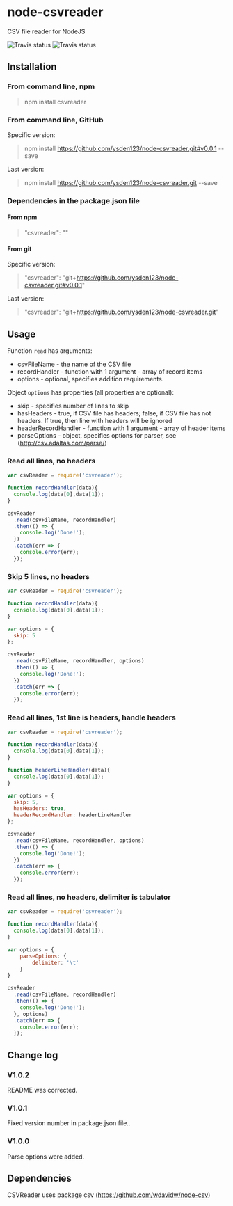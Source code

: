 # node-csvreader
CSV file reader for NodeJS

![Travis status](https://secure.travis-ci.org/ysden123/node-csvreader.png)
![Travis status](https://travis-ci.org/ysden123/node-csvreader.svg?branch=feature%2Fci)

## Installation

### From command line, npm

> npm install csvreader

### From command line, GitHub
Specific version:
> npm install https://github.com/ysden123/node-csvreader.git#v0.0.1  --save

Last version:
> npm install https://github.com/ysden123/node-csvreader.git  --save

### Dependencies in the package.json file

#### From npm
> "csvreader": ""

#### From git
Specific version:
> "csvreader": "git+https://github.com/ysden123/node-csvreader.git#v0.0.1"

Last version:
> "csvreader": "git+https://github.com/ysden123/node-csvreader.git"

## Usage

Function `read` has arguments:
- csvFileName - the name of the CSV file
- recordHandler - function with 1 argument - array of record items
- options - optional, specifies addition requirements.

Object `options` has properties (all properties are optional):
- skip - specifies number of lines to skip
- hasHeaders - true, if CSV file has headers; false, if CSV file has not headers. If true, then line with headers will be ignored
- headerRecordHandler - function with 1 argument - array of header items
- parseOptions - object, specifies options for parser, see (http://csv.adaltas.com/parse/)

### Read all lines, no headers

```javascript
var csvReader = require('csvreader');

function recordHandler(data){
  console.log(data[0],data[1]);
}

csvReader
  .read(csvFileName, recordHandler)
  .then(() => {
    console.log('Done!');
  })
  .catch(err => {
    console.error(err);
  });
```

### Skip 5 lines, no headers

```javascript
var csvReader = require('csvreader');

function recordHandler(data){
  console.log(data[0],data[1]);
}

var options = {
  skip: 5
};

csvReader
  .read(csvFileName, recordHandler, options)
  .then(() => {
    console.log('Done!');
  })
  .catch(err => {
    console.error(err);
  });
```

### Read all lines, 1st line is headers, handle headers

```javascript
var csvReader = require('csvreader');

function recordHandler(data){
  console.log(data[0],data[1]);
}

function headerLineHandler(data){
  console.log(data[0],data[1]);
}

var options = {
  skip: 5,
  hasHeaders: true,
  headerRecordHandler: headerLineHandler
};

csvReader
  .read(csvFileName, recordHandler, options)
  .then(() => {
    console.log('Done!');
  })
  .catch(err => {
    console.error(err);
  });
```

### Read all lines, no headers, delimiter is tabulator

```javascript
var csvReader = require('csvreader');

function recordHandler(data){
  console.log(data[0],data[1]);
}

var options = {
    parseOptions: {
        delimiter: '\t'
    }
}

csvReader
  .read(csvFileName, recordHandler)
  .then(() => {
    console.log('Done!');
  }, options)
  .catch(err => {
    console.error(err);
  });
```

## Change log
### V1.0.2
README was corrected.

### V1.0.1
Fixed version number in package.json file..

### V1.0.0
Parse options were added.

## Dependencies
CSVReader uses package csv (https://github.com/wdavidw/node-csv)

